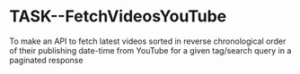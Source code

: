 # TASK--FetchVideosYouTube
To make an API to fetch latest videos sorted in reverse chronological order of their publishing date-time from YouTube for a given tag/search query in a paginated response
